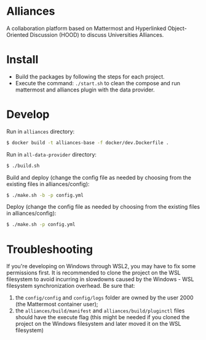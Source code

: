 # Alliances

A collaboration platform based on Mattermost and Hyperlinked Object-Oriented Discussion (HOOD) to discuss Universities Alliances.

# Install
- Build the packages by following the steps for each project.
- Execute the command: `./start.sh` to clean the compose and run mattermost and alliances plugin with the data provider.

# Develop
Run in `alliances` directory:

```sh
$ docker build -t alliances-base -f docker/dev.Dockerfile .
```

Run in `all-data-provider` directory:

```sh
$ ./build.sh
```

Build and deploy (change the config file as needed by choosing from the existing files in alliances/config):

```sh
$ ./make.sh -b -p config.yml
```

Deploy (change the config file as needed by choosing from the existing files in alliances/config):

```sh
$ ./make.sh -p config.yml
```

# Troubleshooting
If you're developing on Windows through WSL2, you may have to fix some permissions first. It is recommended to clone the project on the WSL filesystem to avoid incurring in slowdowns caused by the Windows - WSL filesystem synchronization overhead.
Be sure that:
1) the `config/config` and `config/logs` folder are owned by the user 2000 (the Mattermost container user);
2) the `alliances/build/manifest` and `alliances/build/pluginctl` files should have the execute flag (this might be needed if you cloned the project on the Windows filesystem and later moved it on the WSL filesystem)